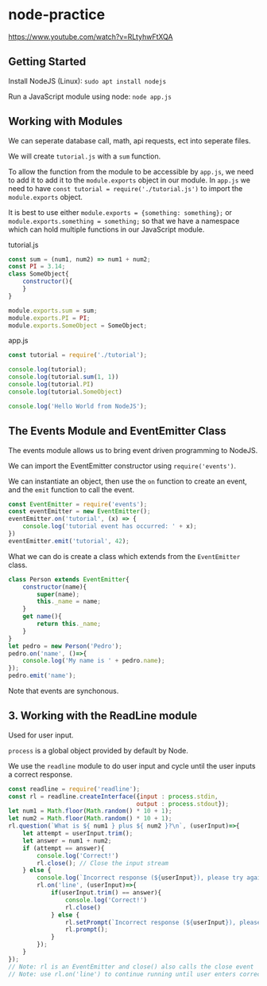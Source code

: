 # node-practice

https://www.youtube.com/watch?v=RLtyhwFtXQA

## Getting Started

Install NodeJS (Linux): `sudo apt install nodejs`

Run a JavaScript module using node: `node app.js`

## Working with Modules

We can seperate database call, math, api requests, ect into seperate files.

We will create `tutorial.js` with a `sum` function. 

To allow the function from the module to be accessible by `app.js`, we need to add it to add it to the `module.exports` object in our module. In `app.js` we need to have `const tutorial = require('./tutorial.js')` to import the `module.exports` object.

It is best to use either `module.exports = {something: something};` or `module.exports.something = something;` so that we have a namespace which can hold multiple functions in our JavaScript module.

tutorial.js
```js
const sum = (num1, num2) => num1 + num2;
const PI = 3.14;
class SomeObject{
    constructor(){
    }
}

module.exports.sum = sum;
module.exports.PI = PI;
module.exports.SomeObject = SomeObject;
```
app.js
```js
const tutorial = require('./tutorial');

console.log(tutorial);
console.log(tutorial.sum(1, 1))
console.log(tutorial.PI)
console.log(tutorial.SomeObject)

console.log('Hello World from NodeJS');
```

## The Events Module and EventEmitter Class

The events module allows us to bring event driven programming to NodeJS.

We can import the EventEmitter constructor using `require('events')`.

We can instantiate an object, then use the `on` function to create an event, and the `emit` function to call the event.
```js
const EventEmitter = require('events');
const eventEmitter = new EventEmitter();
eventEmitter.on('tutorial', (x) => {
    console.log('tutorial event has occurred: ' + x);
})
eventEmitter.emit('tutorial', 42);
```

What we can do is create a class which extends from the `EventEmitter` class.
```js
class Person extends EventEmitter{
    constructor(name){
        super(name);
        this._name = name;
    }
    get name(){
        return this._name;
    }
}
let pedro = new Person('Pedro');
pedro.on('name', ()=>{
    console.log('My name is ' + pedro.name);
});
pedro.emit('name');
```

Note that events are synchonous.

## 3. Working with the ReadLine module

Used for user input.

`process` is a global object provided by default by Node.

We use the `readline` module to do user input and cycle until the user inputs a correct response.
```js
const readline = require('readline');
const rl = readline.createInterface({input : process.stdin, 
                                    output : process.stdout});
let num1 = Math.floor(Math.random() * 10 + 1);
let num2 = Math.floor(Math.random() * 10 + 1);
rl.question(`What is ${ num1 } plus ${ num2 }?\n`, (userInput)=>{
    let attempt = userInput.trim();
    let answer = num1 + num2;
    if (attempt == answer){
        console.log('Correct!')
        rl.close(); // Close the input stream
    } else {
        console.log(`Incorrect response (${userInput}), please try again`)
        rl.on('line', (userInput)=>{
            if(userInput.trim() == answer){
                console.log('Correct!')
                rl.close()
            } else {
                rl.setPrompt(`Incorrect response (${userInput}), please try again\n`)
                rl.prompt();
            }
        });
    }
}); 
// Note: rl is an EventEmitter and close() also calls the close event
// Note: use rl.on('line') to continue running until user enters correctly (on newline)
```